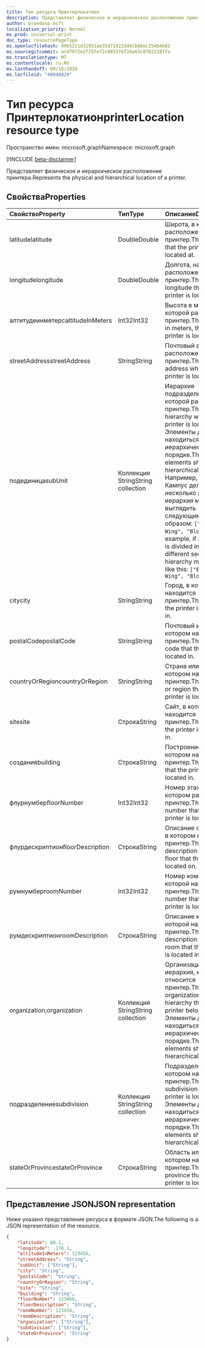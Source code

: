 ```yaml
---
title: Тип ресурса Принтерлокатион
description: Представляет физическое и иерархическое расположение принтера.
author: braedenp-msft
localization_priority: Normal
ms.prod: universal-print
doc_type: resourcePageType
ms.openlocfilehash: 49b5221d31951ae35d72422dd4cb88ec254b4b82
ms.sourcegitcommit: acdf972e2f25fef2c6855f6f28a63c0762228ffa
ms.translationtype: MT
ms.contentlocale: ru-RU
ms.lasthandoff: 09/18/2020
ms.locfileid: "48048829"
---
```

# <a name="printerlocation-resource-type"></a><span data-ttu-id="5b054-103">Тип ресурса Принтерлокатион</span><span class="sxs-lookup"><span data-stu-id="5b054-103">printerLocation resource type</span></span>

<span data-ttu-id="5b054-104">Пространство имен: microsoft.graph</span><span class="sxs-lookup"><span data-stu-id="5b054-104">Namespace: microsoft.graph</span></span>

[!INCLUDE [beta-disclaimer](../../includes/beta-disclaimer.md)]

<span data-ttu-id="5b054-105">Представляет физическое и иерархическое расположение принтера.</span><span class="sxs-lookup"><span data-stu-id="5b054-105">Represents the physical and hierarchical location of a printer.</span></span>

## <a name="properties"></a><span data-ttu-id="5b054-106">Свойства</span><span class="sxs-lookup"><span data-stu-id="5b054-106">Properties</span></span>
| <span data-ttu-id="5b054-107">Свойство</span><span class="sxs-lookup"><span data-stu-id="5b054-107">Property</span></span>     | <span data-ttu-id="5b054-108">Тип</span><span class="sxs-lookup"><span data-stu-id="5b054-108">Type</span></span>        | <span data-ttu-id="5b054-109">Описание</span><span class="sxs-lookup"><span data-stu-id="5b054-109">Description</span></span> |
|:-------------|:------------|:------------|
|<span data-ttu-id="5b054-110">latitude</span><span class="sxs-lookup"><span data-stu-id="5b054-110">latitude</span></span>|<span data-ttu-id="5b054-111">Double</span><span class="sxs-lookup"><span data-stu-id="5b054-111">Double</span></span>|<span data-ttu-id="5b054-112">Широта, в которой расположен принтер.</span><span class="sxs-lookup"><span data-stu-id="5b054-112">The latitude that the printer is located at.</span></span>|
|<span data-ttu-id="5b054-113">longitude</span><span class="sxs-lookup"><span data-stu-id="5b054-113">longitude</span></span>|<span data-ttu-id="5b054-114">Double</span><span class="sxs-lookup"><span data-stu-id="5b054-114">Double</span></span>|<span data-ttu-id="5b054-115">Долгота, на которой расположен принтер.</span><span class="sxs-lookup"><span data-stu-id="5b054-115">The longitude that the printer is located at.</span></span>|
|<span data-ttu-id="5b054-116">алтитудеинметерс</span><span class="sxs-lookup"><span data-stu-id="5b054-116">altitudeInMeters</span></span>|<span data-ttu-id="5b054-117">Int32</span><span class="sxs-lookup"><span data-stu-id="5b054-117">Int32</span></span>|<span data-ttu-id="5b054-118">Высота в метрах, на которой расположен принтер.</span><span class="sxs-lookup"><span data-stu-id="5b054-118">The altitude, in meters, that the printer is located at.</span></span>|
|<span data-ttu-id="5b054-119">streetAddress</span><span class="sxs-lookup"><span data-stu-id="5b054-119">streetAddress</span></span>|<span data-ttu-id="5b054-120">String</span><span class="sxs-lookup"><span data-stu-id="5b054-120">String</span></span>|<span data-ttu-id="5b054-121">Почтовый адрес, где расположен принтер.</span><span class="sxs-lookup"><span data-stu-id="5b054-121">The street address where the printer is located.</span></span>|
|<span data-ttu-id="5b054-122">подединица</span><span class="sxs-lookup"><span data-stu-id="5b054-122">subUnit</span></span>|<span data-ttu-id="5b054-123">Коллекция String</span><span class="sxs-lookup"><span data-stu-id="5b054-123">String collection</span></span>|<span data-ttu-id="5b054-124">Иерархия подразделений, в которой расположен принтер.</span><span class="sxs-lookup"><span data-stu-id="5b054-124">The subunit hierarchy where the printer is located.</span></span> <span data-ttu-id="5b054-125">Элементы должны находиться в иерархическом порядке.</span><span class="sxs-lookup"><span data-stu-id="5b054-125">The elements should be in hierarchical order.</span></span> <span data-ttu-id="5b054-126">Например, если Кампус делится на несколько разделов, иерархия может выглядеть следующим образом: `["East Wing", "Block A"]`</span><span class="sxs-lookup"><span data-stu-id="5b054-126">For example, if a campus is divided into different sections, the hierarchy might look like this: `["East Wing", "Block A"]`</span></span>|
|<span data-ttu-id="5b054-127">city</span><span class="sxs-lookup"><span data-stu-id="5b054-127">city</span></span>|<span data-ttu-id="5b054-128">String</span><span class="sxs-lookup"><span data-stu-id="5b054-128">String</span></span>|<span data-ttu-id="5b054-129">Город, в котором находится принтер.</span><span class="sxs-lookup"><span data-stu-id="5b054-129">The city that the printer is located in.</span></span>|
|<span data-ttu-id="5b054-130">postalCode</span><span class="sxs-lookup"><span data-stu-id="5b054-130">postalCode</span></span>|<span data-ttu-id="5b054-131">String</span><span class="sxs-lookup"><span data-stu-id="5b054-131">String</span></span>|<span data-ttu-id="5b054-132">Почтовый индекс, в котором находится принтер.</span><span class="sxs-lookup"><span data-stu-id="5b054-132">The postal code that the printer is located in.</span></span>|
|<span data-ttu-id="5b054-133">countryOrRegion</span><span class="sxs-lookup"><span data-stu-id="5b054-133">countryOrRegion</span></span>|<span data-ttu-id="5b054-134">String</span><span class="sxs-lookup"><span data-stu-id="5b054-134">String</span></span>|<span data-ttu-id="5b054-135">Страна или регион, в котором находится принтер.</span><span class="sxs-lookup"><span data-stu-id="5b054-135">The country or region that the printer is located in.</span></span>|
|<span data-ttu-id="5b054-136">site</span><span class="sxs-lookup"><span data-stu-id="5b054-136">site</span></span>|<span data-ttu-id="5b054-137">Строка</span><span class="sxs-lookup"><span data-stu-id="5b054-137">String</span></span>|<span data-ttu-id="5b054-138">Сайт, в котором находится принтер.</span><span class="sxs-lookup"><span data-stu-id="5b054-138">The site that the printer is located in.</span></span>|
|<span data-ttu-id="5b054-139">создания</span><span class="sxs-lookup"><span data-stu-id="5b054-139">building</span></span>|<span data-ttu-id="5b054-140">Строка</span><span class="sxs-lookup"><span data-stu-id="5b054-140">String</span></span>|<span data-ttu-id="5b054-141">Построение, в котором находится принтер.</span><span class="sxs-lookup"><span data-stu-id="5b054-141">The building that the printer is located in.</span></span>|
|<span data-ttu-id="5b054-142">флурнумбер</span><span class="sxs-lookup"><span data-stu-id="5b054-142">floorNumber</span></span>|<span data-ttu-id="5b054-143">Int32</span><span class="sxs-lookup"><span data-stu-id="5b054-143">Int32</span></span>|<span data-ttu-id="5b054-144">Номер этажа, на котором расположен принтер.</span><span class="sxs-lookup"><span data-stu-id="5b054-144">The floor number that the printer is located on.</span></span>|
|<span data-ttu-id="5b054-145">флурдескриптион</span><span class="sxs-lookup"><span data-stu-id="5b054-145">floorDescription</span></span>|<span data-ttu-id="5b054-146">Строка</span><span class="sxs-lookup"><span data-stu-id="5b054-146">String</span></span>|<span data-ttu-id="5b054-147">Описание основания, в котором находится принтер.</span><span class="sxs-lookup"><span data-stu-id="5b054-147">The description of the floor that the printer is located on.</span></span>|
|<span data-ttu-id="5b054-148">румнумбер</span><span class="sxs-lookup"><span data-stu-id="5b054-148">roomNumber</span></span>|<span data-ttu-id="5b054-149">Int32</span><span class="sxs-lookup"><span data-stu-id="5b054-149">Int32</span></span>|<span data-ttu-id="5b054-150">Номер комнаты, в которой находится принтер.</span><span class="sxs-lookup"><span data-stu-id="5b054-150">The room number that the printer is located in.</span></span>|
|<span data-ttu-id="5b054-151">румдескриптион</span><span class="sxs-lookup"><span data-stu-id="5b054-151">roomDescription</span></span>|<span data-ttu-id="5b054-152">Строка</span><span class="sxs-lookup"><span data-stu-id="5b054-152">String</span></span>|<span data-ttu-id="5b054-153">Описание комнаты, в которой находится принтер.</span><span class="sxs-lookup"><span data-stu-id="5b054-153">The description of the room that the printer is located in.</span></span>|
|<span data-ttu-id="5b054-154">organization;</span><span class="sxs-lookup"><span data-stu-id="5b054-154">organization</span></span>|<span data-ttu-id="5b054-155">Коллекция String</span><span class="sxs-lookup"><span data-stu-id="5b054-155">String collection</span></span>|<span data-ttu-id="5b054-156">Организационная иерархия, к которой относится принтер.</span><span class="sxs-lookup"><span data-stu-id="5b054-156">The organizational hierarchy that the printer belongs to.</span></span> <span data-ttu-id="5b054-157">Элементы должны находиться в иерархическом порядке.</span><span class="sxs-lookup"><span data-stu-id="5b054-157">The elements should be in hierarchical order.</span></span>|
|<span data-ttu-id="5b054-158">подразделение</span><span class="sxs-lookup"><span data-stu-id="5b054-158">subdivision</span></span>|<span data-ttu-id="5b054-159">Коллекция String</span><span class="sxs-lookup"><span data-stu-id="5b054-159">String collection</span></span>|<span data-ttu-id="5b054-160">Подразделение, в котором находится принтер.</span><span class="sxs-lookup"><span data-stu-id="5b054-160">The subdivision that the printer is located in.</span></span> <span data-ttu-id="5b054-161">Элементы должны находиться в иерархическом порядке.</span><span class="sxs-lookup"><span data-stu-id="5b054-161">The elements should be in hierarchical order.</span></span>|
|<span data-ttu-id="5b054-162">stateOrProvince</span><span class="sxs-lookup"><span data-stu-id="5b054-162">stateOrProvince</span></span>|<span data-ttu-id="5b054-163">Строка</span><span class="sxs-lookup"><span data-stu-id="5b054-163">String</span></span>|<span data-ttu-id="5b054-164">Область или край, в котором находится принтер.</span><span class="sxs-lookup"><span data-stu-id="5b054-164">The state or province that the printer is located in.</span></span>|

## <a name="json-representation"></a><span data-ttu-id="5b054-165">Представление JSON</span><span class="sxs-lookup"><span data-stu-id="5b054-165">JSON representation</span></span>

<span data-ttu-id="5b054-166">Ниже указано представление ресурса в формате JSON.</span><span class="sxs-lookup"><span data-stu-id="5b054-166">The following is a JSON representation of the resource.</span></span>

<!-- {
  "blockType": "resource",
  "optionalProperties": [

  ],
  "@odata.type": "microsoft.graph.printerLocation"
}-->

```json
{
    "latitude": 80.1,
    "longitude": -170.1,
    "altitudeInMeters": 123456,
    "streetAddress": "String",
    "subUnit": ["String"],
    "city": "String",
    "postalCode": "String",
    "countryOrRegion": "String",
    "site": "String",
    "building": "String",
    "floorNumber": 123456,
    "floorDescription": "String",
    "roomNumber": 123456,
    "roomDescription": "String",
    "organization": ["String"],
    "subdivision": ["String"],
    "stateOrProvince": "String"
}
```

<!-- uuid: 8fcb5dbc-d5aa-4681-8e31-b001d5168d79
2015-10-25 14:57:30 UTC -->
<!-- {
  "type": "#page.annotation",
  "description": "printerLocation resource",
  "keywords": "",
  "section": "documentation",
  "tocPath": ""
}-->

